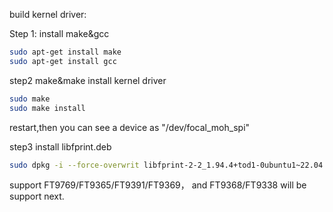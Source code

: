 build kernel driver:

Step 1:
install make&gcc 

```bash
sudo apt-get install make
sudo apt-get install gcc
```

step2 make&make install kernel driver

```bash
sudo make 
sudo make install
```

restart,then you can see a device as "/dev/focal_moh_spi"

step3 install libfprint.deb

```bash
sudo dpkg -i --force-overwrit libfprint-2-2_1.94.4+tod1-0ubuntu1~22.04.2_spi_20250112_amd64.deb
```


support FT9769/FT9365/FT9391/FT9369，
and FT9368/FT9338 will be support next.
